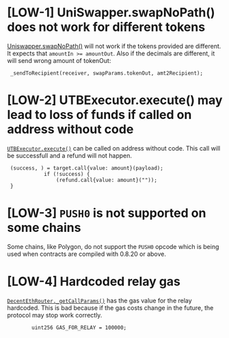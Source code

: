 # [LOW-1] UniSwapper.swapNoPath() does not work for different tokens

[Uniswapper.swapNoPath()](https://github.com/code-423n4/2024-01-decent/blob/07ef78215e3d246d47a410651906287c6acec3ef/src/swappers/UniSwapper.sol#L100-L121) will not work if the tokens provided are different. It expects that `amountIn >= amountOut`. Also if the decimals are different, it will send wrong amount of tokenOut: 
```solidity
 _sendToRecipient(receiver, swapParams.tokenOut, amt2Recipient);
```

# [LOW-2] UTBExecutor.execute() may lead to loss of funds if called on address without code

[`UTBExecutor.execute()`](https://github.com/code-423n4/2024-01-decent/blob/07ef78215e3d246d47a410651906287c6acec3ef/src/UTBExecutor.sol#L41-L81) can be called on address without code. This call will be successfull and a refund will not happen.

```solidity
 (success, ) = target.call{value: amount}(payload);
            if (!success) {
                (refund.call{value: amount}(""));
 }
```

# [LOW-3] `PUSH0` is not supported on some chains
Some chains, like Polygon, do not support the `PUSH0` opcode which is being used when contracts are compiled with 0.8.20 or above.

# [LOW-4] Hardcoded relay gas
[`DecentEthRouter._getCallParams()`](https://github.com/decentxyz/decent-bridge/blob/7f90fd4489551b69c20d11eeecb17a3f564afb18/src/DecentEthRouter.sol#L96) has the gas value for the relay hardcoded. This is bad because if the gas costs change in the future, the protocol may stop work correctly.

```solidity
        uint256 GAS_FOR_RELAY = 100000;
```
